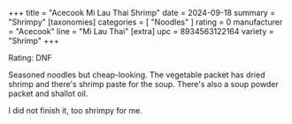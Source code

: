 +++
title = "Acecook Mi Lau Thai Shrimp"
date = 2024-09-18
summary = "Shrimpy"
[taxonomies]
categories = [ "Noodles" ]
rating = 0
manufacturer = "Acecook"
line = "Mi Lau Thai"
[extra]
upc = 8934563122164
variety = "Shrimp"
+++

Rating: DNF

Seasoned noodles but cheap-looking.
The vegetable packet has dried shrimp and there's shrimp paste for the soup.
There's also a soup powder packet and shallot oil.

I did not finish it, too shrimpy for me.
